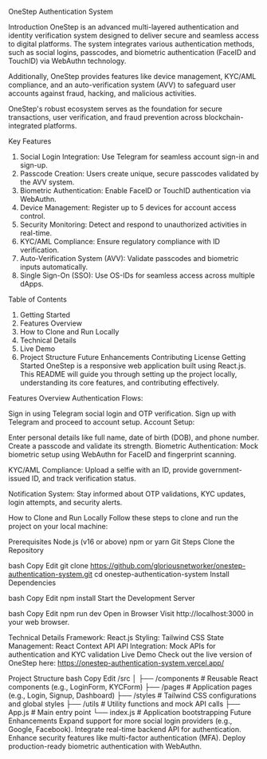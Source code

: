 OneStep Authentication System


Introduction
OneStep is an advanced multi-layered authentication and identity verification system designed to deliver secure and seamless access to digital platforms. The system integrates various authentication methods, such as social logins, passcodes, and biometric authentication (FaceID and TouchID) via WebAuthn technology.

Additionally, OneStep provides features like device management, KYC/AML compliance, and an auto-verification system (AVV) to safeguard user accounts against fraud, hacking, and malicious activities.

OneStep's robust ecosystem serves as the foundation for secure transactions, user verification, and fraud prevention across blockchain-integrated platforms.

Key Features
1. Social Login Integration: Use Telegram for seamless account sign-in and sign-up.
2. Passcode Creation: Users create unique, secure passcodes validated by the AVV system.
3. Biometric Authentication: Enable FaceID or TouchID authentication via WebAuthn.
4. Device Management: Register up to 5 devices for account access control.
5. Security Monitoring: Detect and respond to unauthorized activities in real-time.
6. KYC/AML Compliance: Ensure regulatory compliance with ID verification.
7. Auto-Verification System (AVV): Validate passcodes and biometric inputs automatically.
8. Single Sign-On (SSO): Use OS-IDs for seamless access across multiple dApps.

Table of Contents
1. Getting Started
2. Features Overview
3. How to Clone and Run Locally
4. Technical Details
5. Live Demo
6. Project Structure
Future Enhancements
Contributing
License
Getting Started
OneStep is a responsive web application built using React.js. This README will guide you through setting up the project locally, understanding its core features, and contributing effectively.

Features Overview
Authentication Flows:

Sign in using Telegram social login and OTP verification.
Sign up with Telegram and proceed to account setup.
Account Setup:

Enter personal details like full name, date of birth (DOB), and phone number.
Create a passcode and validate its strength.
Biometric Authentication:
Mock biometric setup using WebAuthn for FaceID and fingerprint scanning.

KYC/AML Compliance:
Upload a selfie with an ID, provide government-issued ID, and track verification status.

Notification System:
Stay informed about OTP validations, KYC updates, login attempts, and security alerts.

How to Clone and Run Locally
Follow these steps to clone and run the project on your local machine:

Prerequisites
Node.js (v16 or above)
npm or yarn
Git
Steps
Clone the Repository

bash
Copy
Edit
git clone https://github.com/gloriousnetworker/onestep-authentication-system.git
cd onestep-authentication-system
Install Dependencies

bash
Copy
Edit
npm install
Start the Development Server

bash
Copy
Edit
npm run dev
Open in Browser
Visit http://localhost:3000 in your web browser.

Technical Details
Framework: React.js
Styling: Tailwind CSS
State Management: React Context API
API Integration: Mock APIs for authentication and KYC validation
Live Demo
Check out the live version of OneStep here:
https://onestep-authentication-system.vercel.app/

Project Structure
bash
Copy
Edit
/src
│
├── /components      # Reusable React components (e.g., LoginForm, KYCForm)
├── /pages           # Application pages (e.g., Login, Signup, Dashboard)
├── /styles          # Tailwind CSS configurations and global styles
├── /utils           # Utility functions and mock API calls
├── App.js           # Main entry point
└── index.js         # Application bootstrapping
Future Enhancements
Expand support for more social login providers (e.g., Google, Facebook).
Integrate real-time backend API for authentication.
Enhance security features like multi-factor authentication (MFA).
Deploy production-ready biometric authentication with WebAuthn.